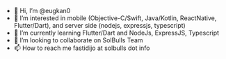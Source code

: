 - 👋 Hi, I’m @eugkan0
- 👀 I’m interested in mobile (Objective-C/Swift, Java/Kotlin, ReactNative, Flutter/Dart), and server side (nodejs, expressjs, typescript)
- 🌱 I’m currently learning Flutter/Dart and NodeJs, ExpressJS, Typescript
- 💞️ I’m looking to collaborate on SolBulls Team 
- 📫 How to reach me fastidijo at solbulls dot info

<!---
eugkan0/eugkan0 is a ✨ special ✨ repository because its `README.md` (this file) appears on your GitHub profile.
You can click the Preview link to take a look at your changes.
--->
